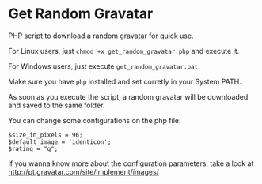# Get Random Gravatar

PHP script to download a random gravatar for quick use.

For Linux users, just `chmod +x get_random_gravatar.php` and execute it.

For Windows users, just execute `get_random_gravatar.bat`.

Make sure you have `php` installed and set corretly in your System PATH.

As soon as you execute the script, a random gravatar will be downloaded and saved to the same folder.

You can change some configurations on the php file:

    $size_in_pixels = 96;
    $default_image = 'identicon';
    $rating = "g";

If you wanna know more about the configuration parameters, take a look at <http://pt.gravatar.com/site/implement/images/>